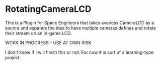 # RotatingCameraLCD
This is a Plugin for Space Engineers that takes avaness CameraLCD as a source and expands the idea to have multiple cameras defines and rotate their stream on an in-game LCD.

WORK IN PROGRESS - USE AT OWN RISK

I don't know if I will finish this or not. For now it is sort of a learning-type project.

